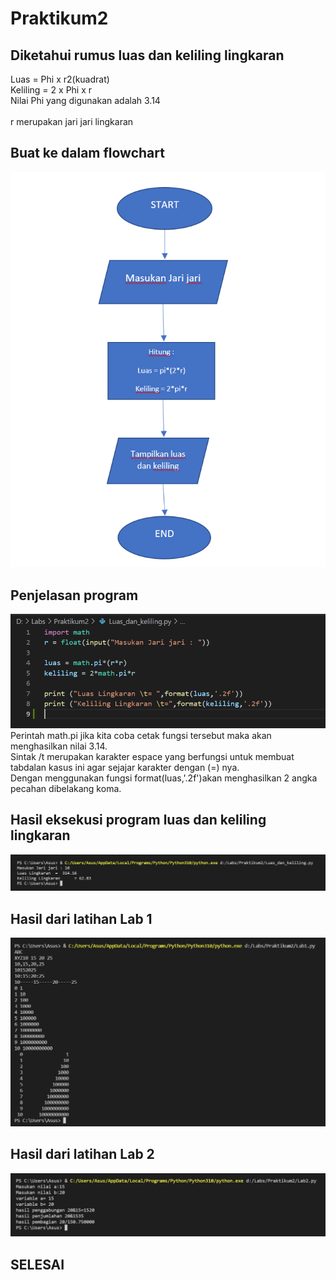 # Praktikum2

## Diketahui rumus luas dan keliling lingkaran
 Luas = Phi x r2(kuadrat) <br />
 Keliling = 2 x Phi x r  <br />
 Nilai Phi yang digunakan adalah 3.14 <br />  
 r merupakan jari jari lingkaran <br />

## Buat ke dalam flowchart
![Gambar1](screenshot3/ssc2.png)

##  Penjelasan program
![Gambar2](screenshot3/ssc.png)
Perintah math.pi jika kita coba cetak fungsi tersebut maka akan menghasilkan nilai 3.14. <br /> 
Sintak /t merupakan karakter espace yang berfungsi untuk membuat tabdalan kasus ini agar sejajar karakter dengan (=) nya. <br /> 
Dengan menggunakan fungsi format(luas,'.2f')akan menghasilkan 2 angka pecahan dibelakang koma. <br />

## Hasil eksekusi program luas dan keliling lingkaran
![Gambar3](screenshot3/ssc1.png)

## Hasil dari latihan Lab 1
![Gambar4](screenshot3/ssc3.png)

## Hasil dari latihan Lab 2
![Gambar5](screenshot3/ssc4.png)

## SELESAI